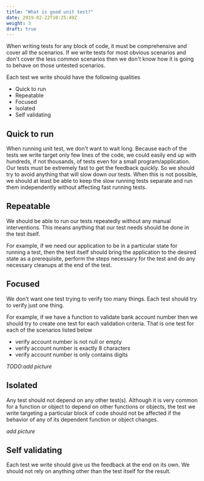 ```yaml
---
title: "What is good unit test?"
date: 2019-02-22T10:25:49Z
weight: 3
draft: true
---
```


When writing tests for any block of code, it must be comprehensive and cover all the scenarios. If we write tests for most obvious scenarios and don't cover the less common scenarios then we don't know how it is going to behave on those untested scenarios.

Each test we write should have the following qualities

* Quick to run
* Repeatable
* Focused
* Isolated
* Self validating

## Quick to run
When running unit test, we don't want to wait long. Because each of the tests we write target only few lines of the code, we could easily end up with hundreds, if not thousands, of tests even for a small program/application. Our tests must be extremely fast to get the feedback quickly. So we should try to avoid anything that will slow down our tests. When this is not possible, we should at least be able to keep the slow running tests separate and run them independently without affecting fast running tests.

## Repeatable
We should be able to run our tests repeatedly without any manual interventions. This means anything that our test needs should be done in the test itself. 

For example, if we need our application to be in a particular state for running a test, then the test itself should bring the application to the desired state as a prerequisite, perform the steps necessary for the test and do any necessary cleanups at the end of the test.

## Focused
We don't want one test trying to verify too many things. Each test should try to verify just one thing. 

For example, if we have a function to validate bank account number then we should try to create one test for each validation criteria. That is one test for each of the scenarios listed below

* verify account number is not null or empty
* verify account number is exactly 8 characters
* verify account number is only contains digits

*TODO:add picture*

## Isolated
Any test should not depend on any other test(s). Although it is very common for a function or object to depend on other functions or objects, the test we write targeting a particular block of code should not be affected if the behavior of any of its dependent function or object changes.

*add picture*

## Self validating
Each test we write should give us the feedback at the end on its own. We should not rely on anything other than the test itself for the result.
